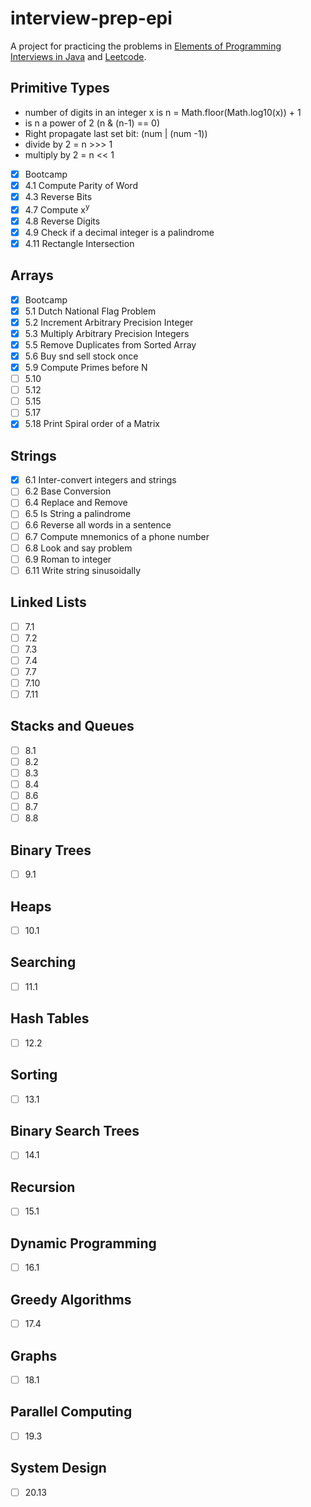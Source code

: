 # interview-prep-epi

A project for practicing the problems in [Elements of Programming Interviews in Java](https://www.amazon.com/Elements-Programming-Interviews-Java-Insiders/dp/1517671272/ref=sr_1_1?crid=2E8SG4OAW12A1&dchild=1&keywords=elements+of+programming+interviews+in+java&qid=1609812237&sprefix=elements+of+programming%2Caps%2C248&sr=8-1) and [Leetcode](https://www.leetcode.com/problems/).


## Primitive Types

* number of digits in an integer x is n = Math.floor(Math.log10(x)) + 1
* is n a power of 2 (n & (n-1) == 0)
* Right propagate last set bit:  (num | (num -1))
* divide by 2 = n >>> 1
* multiply by 2 = n << 1

- [x] Bootcamp
- [x] 4.1 Compute Parity of Word
- [x] 4.3 Reverse Bits
- [x] 4.7 Compute x<sup>y</sup>
- [x] 4.8 Reverse Digits
- [x] 4.9 Check if a decimal integer is a palindrome 
- [x] 4.11 Rectangle Intersection

## Arrays

- [x] Bootcamp
- [x] 5.1 Dutch National Flag Problem
- [x] 5.2 Increment Arbitrary Precision Integer
- [x] 5.3 Multiply Arbitrary Precision Integers
- [x] 5.5 Remove Duplicates from Sorted Array
- [x] 5.6 Buy snd sell stock once
- [x] 5.9 Compute Primes before N
- [ ] 5.10
- [ ] 5.12
- [ ] 5.15
- [ ] 5.17
- [x] 5.18 Print Spiral order of a Matrix

## Strings

- [x] 6.1 Inter-convert integers and strings
- [ ] 6.2 Base Conversion
- [ ] 6.4 Replace and Remove
- [ ] 6.5 Is String a palindrome
- [ ] 6.6 Reverse all words in a sentence
- [ ] 6.7 Compute mnemonics of a phone number
- [ ] 6.8 Look and say problem
- [ ] 6.9 Roman to integer
- [ ] 6.11 Write string sinusoidally

## Linked Lists

- [ ] 7.1
- [ ] 7.2
- [ ] 7.3
- [ ] 7.4
- [ ] 7.7
- [ ] 7.10
- [ ] 7.11

## Stacks and Queues

- [ ] 8.1
- [ ] 8.2
- [ ] 8.3
- [ ] 8.4
- [ ] 8.6
- [ ] 8.7
- [ ] 8.8

## Binary Trees

- [ ] 9.1

## Heaps

- [ ] 10.1

## Searching

- [ ] 11.1

## Hash Tables

- [ ] 12.2

## Sorting

- [ ] 13.1

## Binary Search Trees

- [ ] 14.1

## Recursion

- [ ] 15.1

## Dynamic Programming

- [ ] 16.1

## Greedy Algorithms

- [ ] 17.4

## Graphs

- [ ] 18.1

## Parallel Computing

- [ ] 19.3

## System Design

- [ ] 20.13

